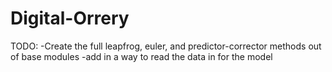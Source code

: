 # Digital-Orrery

TODO:
-Create the full leapfrog, euler, and predictor-corrector methods out of base modules
-add in a way to read the data in for the model
